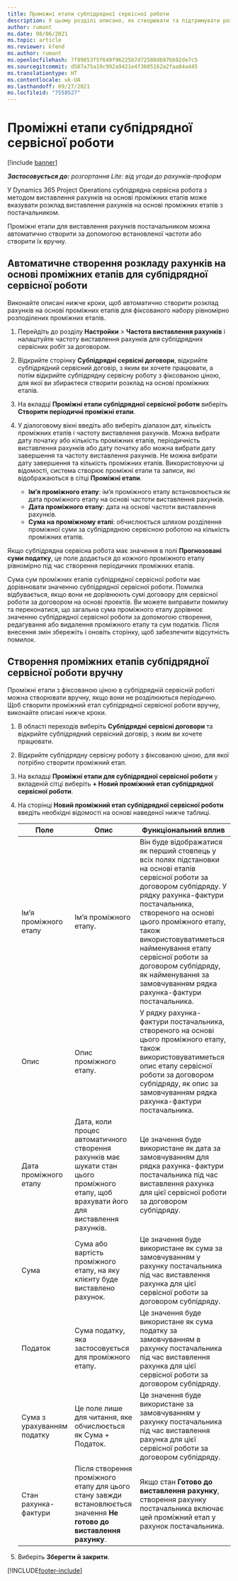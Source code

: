 ```yaml
---
title: Проміжні етапи субпідрядної сервісної роботи
description: У цьому розділі описано, як створювати та підтримувати розклад рахунків на основі проміжних етапів для підрядного сервісного договору з постачальником.
author: rumant
ms.date: 08/06/2021
ms.topic: article
ms.reviewer: kfend
ms.author: rumant
ms.openlocfilehash: 7f99853f5f649f96225b7d72580db97bb92de7c5
ms.sourcegitcommit: d507a75a19c992a9421e4f3605162a2faa84a445
ms.translationtype: HT
ms.contentlocale: uk-UA
ms.lasthandoff: 09/27/2021
ms.locfileid: "7558527"
---
```

# <a name="subcontract-line-milestones"></a>Проміжні етапи субпідрядної сервісної роботи

[!include [banner](../../includes/dataverse-preview.md)]

_**Застосовується до:** розгортання Lite: від угоди до рахунків-проформ_

У Dynamics 365 Project Operations субпідрядна сервісна робота з методом виставлення рахунків на основі проміжних етапів може вказувати розклад виставлення рахунків на основі проміжних етапів з постачальником.

Проміжні етапи для виставлення рахунків постачальником можна автоматично створити за допомогою встановленої частоти або створити їх вручну.

## <a name="automatically-create-a-milestone-based-invoice-schedule-for-a-subcontract-line"></a>Автоматичне створення розкладу рахунків на основі проміжних етапів для субпідрядної сервісної роботи

Виконайте описані нижче кроки, щоб автоматично створити розклад рахунків на основі проміжних етапів для фіксованого набору рівномірно розподілених проміжних етапів.

1. Перейдіть до розділу **Настройки** > **Частота виставлення рахунків** і налаштуйте частоту виставлення рахунків для субпідрядних сервісних робіт за договором.
2. Відкрийте сторінку **Субпідрядні сервісні договори**, відкрийте субпідрядний сервісний договір, з яким ви хочете працювати, а потім відкрийте субпідрядну сервісну роботу з фіксованою ціною, для якої ви збираєтеся створити розклад на основі проміжних етапів.
3. На вкладці **Проміжні етапи субпідрядної сервісної роботи** виберіть **Створити періодичні проміжні етапи**.
4. У діалоговому вікні введіть або виберіть діапазон дат, кількість проміжних етапів і частоту виставлення рахунків. Можна вибрати дату початку або кількість проміжних етапів, періодичність виставлення рахунків або дату початку або можна вибрати дату завершення та частоту виставлення рахунків. Не можна вибрати дату завершення та кількість проміжних етапів.
Використовуючи ці відомості, система створює проміжні етапи та записи, які відображаються в сітці **Проміжні етапи**.

   - **Ім’я проміжного етапу**: ім’я проміжного етапу встановлюється як дата проміжного етапу на основі частоти виставлення рахунків.
   - **Дата проміжного етапу**: дата на основі частоти виставлення рахунків.
   - **Сума на проміжному етапі**: обчислюється шляхом розділення проміжної суми за субпідрядною сервісною роботою на кількість проміжних етапів.

Якщо субпідрядна сервісна робота має значення в полі **Прогнозовані суми податку**, це поле додається до кожного проміжного етапу рівномірно під час створення періодичних проміжних етапів.

Сума сум проміжних етапів субпідрядної сервісної роботи має дорівнювати значенню субпідрядної сервісної роботи. Помилка відбувається, якщо вони не дорівнюють сумі договору для сервісної роботи за договором на основі проектів. Ви можете виправити помилку та переконатися, що загальна сума проміжного етапу дорівнює значенню субпідрядної сервісної роботи за допомогою створення, редагування або видалення проміжного етапу та сум податків. Після внесення змін збережіть і оновіть сторінку, щоб забезпечити відсутність помилок.

## <a name="manually-create-subcontract-line-milestones"></a>Створення проміжних етапів субпідрядної сервісної роботи вручну

Проміжні етапи з фіксованою ціною в субпідрядній сервісній роботі можна створювати вручну, якщо вони не розділюються періодично. Щоб створити проміжний етап субпідрядної сервісної роботи вручну, виконайте описані нижче кроки.

1. В області переходів виберіть **Субпідрядні сервісні договори** та відкрийте субпідрядний сервісний договір, з яким ви хочете працювати.
2. Відкрийте субпідрядну сервісну роботу з фіксованою ціною, для якої потрібно створити проміжний етап.
3. На вкладці **Проміжні етапи для субпідрядної сервісної роботи** у вкладеній сітці виберіть **+ Новий проміжний етап субпідрядної сервісної роботи**.
4. На сторінці **Новий проміжний етап субпідрядної сервісної роботи** введіть необхідні відомості на основі наведеної нижче таблиці.

    | Поле | Опис |Функціональний вплив|
    | --- | --- |----------------------|
    | Ім’я проміжного етапу | Ім’я проміжного етапу. |Він буде відображатися як перший стовпець у всіх полях підстановки на основі етапів сервісної роботи за договором субпідряду. У рядку рахунка-фактури постачальника, створеного на основі цього проміжного етапу, також використовуватиметься найменування етапу сервісної роботи за договором субпідряду, як найменування за замовчуванням рядка рахунка-фактури постачальника.|
    | Опис | Опис проміжного етапу. |У рядку рахунка-фактури постачальника, створеного на основі цього проміжного етапу, також використовуватиметься опис етапу сервісної роботи за договором субпідряду, як опис за замовчуванням рядка рахунка-фактури постачальника.|
    | Дата проміжного етапу | Дата, коли процес автоматичного створення рахунків має шукати стан цього проміжного етапу, щоб врахувати його для виставлення рахунків.| Це значення буде використане як дата за замовчуванням для рядка рахунка-фактури постачальника під час виставлення рахунка для цієї сервісної роботи за договором субпідряду. |
    | Сума | Сума або вартість проміжного етапу, на яку клієнту буде виставлено рахунок. |Це значення буде використане як сума за замовчуванням у рахунку постачальника під час виставлення рахунка для цієї сервісної роботи за договором субпідряду. |
    | Податок | Сума податку, яка застосовується для проміжного етапу.| Це значення буде використане як сума податку за замовчуванням в рахунку постачальника під час виставлення рахунка для цієї сервісної роботи за договором субпідряду. |
    | Сума з урахуванням податку | Це поле лише для читання, яке обчислюється як Сума + Податок.|Це значення буде використане за замовчуванням у рахунку постачальника під час виставлення рахунка для цієї сервісної роботи за договором субпідряду. |
    | Стан рахунка-фактури | Після створення проміжного етапу для цього стану завжди встановлюється значення **Не готово до виставлення рахунку**.|  Якщо стан **Готово до виставлення рахунку**, створення рахунку постачальника включає цей проміжний етап у рахунок постачальника. |

5. Виберіть **Зберегти й закрити**.


[!INCLUDE[footer-include](../../includes/footer-banner.md)]
